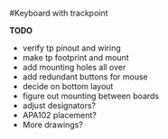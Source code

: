 #Keyboard with trackpoint

__TODO__
- verify tp pinout and wiring
- make tp footprint and mount
- add mounting holes all over
- add redundant buttons for mouse
- decide on bottom layout
- figure out mounting between boards
- adjust designators?
- APA102 placement?
- More drawings?
